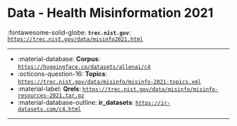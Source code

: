 # Data - Health Misinformation 2021 

:fontawesome-solid-globe: **`trec.nist.gov`**: [`https://trec.nist.gov/data/misinfo2021.html`](https://trec.nist.gov/data/misinfo2021.html)

---

- :material-database: **Corpus**: [`https://huggingface.co/datasets/allenai/c4`](https://huggingface.co/datasets/allenai/c4)
- :octicons-question-16: **Topics**: [`https://trec.nist.gov/data/misinfo/misinfo-2021-topics.xml`](https://trec.nist.gov/data/misinfo/misinfo-2021-topics.xml)
- :material-label: **Qrels**: [`https://trec.nist.gov/data/misinfo/misinfo-resources-2021.tar.gz`](https://trec.nist.gov/data/misinfo/misinfo-resources-2021.tar.gz)
- :material-database-outline: **ir_datasets**: [`https://ir-datasets.com/c4.html`](https://ir-datasets.com/c4.html)


---

